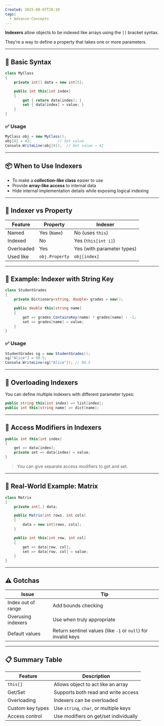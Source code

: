 ```yaml
---
Created: 2025-08-07T20:10
tags:
  - Advance-Concepts
---
```

**Indexers** allow objects to be indexed like arrays using the `[]` bracket syntax.

They’re a way to define a property that takes one or more parameters.

---

## 🔧 Basic Syntax

```C#
class MyClass
{
    private int[] data = new int[5];

    public int this[int index]
    {
        get { return data[index]; }
        set { data[index] = value; }
    }
}
```

### ✅ Usage

```C#
MyClass obj = new MyClass();
obj[0] = 42;            // Set value
Console.WriteLine(obj[0]);  // Get value → 42
```

---

## 📦 When to Use Indexers

- To make a **collection-like class** easier to use
- Provide **array-like access** to internal data
- Hide internal implementation details while exposing logical indexing

---

## 🔄 Indexer vs Property

|Feature|Property|Indexer|
|---|---|---|
|Named|Yes (`Name`)|No (uses `this`)|
|Indexed|No|Yes (`this[int i]`)|
|Overloaded|Yes|Yes (with parameter types)|
|Used like|`obj.Property`|`obj[index]`|

---

## 📘 Example: Indexer with String Key

```C#
class StudentGrades
{
    private Dictionary<string, double> grades = new();

    public double this[string name]
    {
        get => grades.ContainsKey(name) ? grades[name] : -1;
        set => grades[name] = value;
    }
}
```

### ✅ Usage

```C#
StudentGrades sg = new StudentGrades();
sg["Alice"] = 90.5;
Console.WriteLine(sg["Alice"]); // 90.5
```

---

## 🔁 Overloading Indexers

You can define multiple indexers with different parameter types:

```C#
public string this[int index] => list[index];
public int this[string name] => dict[name];
```

---

## 🔐 Access Modifiers in Indexers

```C#
public int this[int index]
{
    get => data[index];
    private set => data[index] = value;
}
```

> You can give separate access modifiers to get and set.

---

## 🧪 Real-World Example: Matrix

```C#
class Matrix
{
    private int[,] data;

    public Matrix(int rows, int cols)
    {
        data = new int[rows, cols];
    }

    public int this[int row, int col]
    {
        get => data[row, col];
        set => data[row, col] = value;
    }
}
```

---

## ⚠️ Gotchas

|Issue|Tip|
|---|---|
|Index out of range|Add bounds checking|
|Overusing indexers|Use when truly appropriate|
|Default values|Return sentinel values (like `-1` or `null`) for invalid keys|

---

## 📋 Summary Table

|Feature|Description|
|---|---|
|`this[]`|Allows object to act like an array|
|Get/Set|Supports both read and write access|
|Overloading|Indexers can be overloaded|
|Custom key types|Use `string`, `char`, or multiple keys|
|Access control|Use modifiers on get/set individually|